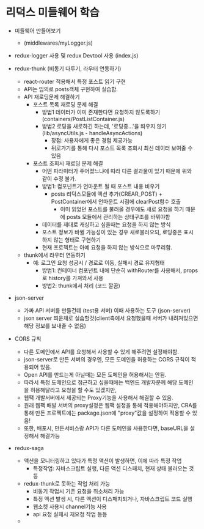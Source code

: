 # 리덕스 미들웨어 학습

- 미들웨어 만들어보기
  - (middlewares/myLogger.js)
- redux-logger 사용 및 redux Devtool 사용 (index.js)
- redux-thunk (비동기 다루기, 라우터 연동하기)
  - react-router 적용해서 특정 포스트 읽기 구현
  - API는 임의로 posts객체 구현하여 실습함.
  - API 재로딩문제 해결하기
    - 포스트 목록 재로딩 문제 해결
      - 방법1 데이터가 이미 존재한다면 요청하지 않도록하기 (containers/PostListContainer.js)
      - 방법2 로딩을 새로하긴 하는데, '로딩중...'을 띄우지 않기 (lib/asyncUtils.js - handleAsyncActions)
        - 장점: 사용자에게 좋은 경험 제공가능
        - 뒤로가기를 통해 다시 포스트 목록 조회시 최신 데이터 보여줄 수 있음
    - 포스트 조회시 재로딩 문제 해결
      - 어떤 파라미터가 주어졌느냐에 따라 다른 결과물이 있기 때문에 위와 같이 수정 불가.
      - 방법1: 컴포넌트가 언마운트 될 때 포스트 내용 비우기
        - posts 리덕스모듈에 액션 추가(CREAR_POST) + PostContainer에서 언마운트 시점에 clearPost함수 호출
          - 이미 읽었던 포스트를 불러올 경우에도 새로 요청을 하기 때문에 posts 모듈에서 관리하는 상태구조를 바꿔야함
      - 데이터를 제대로 캐싱하고 싶을때는 요청을 하지 않는 방식
      - 포스트 정보가 바뀔 가능성이 있는 경우 새로불러오되, 로딩중은 표시하지 않는 형태로 구현하기
      - 현재 프로젝트는 아예 요청을 하지 않는 방식으로 마무리함.
  - thunk에서 라우터 연동하기
    - 예: 로그인 요청 성공시 / 경로로 이동, 실패시 경로 유지형태
      - 방법1: 컨테이너 컴포넌트 내에 단순히 withRouter를 사용해서, props로 history를 가져와서 사용
      - 방법2: thunk에서 처리 (코드 깔끔)
- json-server
  - 가짜 API 서버를 만들건데 (test용 서버) 이때 사용하는 도구 (json-server)
  - json server 띄운채로 실습할것(client측에서 요청했을때 서버가 내려져있으면 해당 정보를 보내줄 수 없음)
- CORS 규칙

  - 다른 도메인에서 API를 요청해서 사용할 수 있게 해주려면 설정해야함.
  - json-server로 만든 서버의 경우엔, 모든 도메인을 허용하는 CORS 규칙이 적용되어 있음.
  - Open API를 만드는게 아닐때는 모든 도메인을 허용해서는 안됨.
  - 따라서 특정 도메인으로 접근하고 싶을때에는 백엔드 개발자분께 해당 도메인을 허용해달라고 요청을 할 수도 있겠지만,
  - 웹팩 개발서버에서 제공되는 Proxy기능을 사용해서 해결할 수 있음.
  - 원래 웹팩 배발 서버의 proxy설정은 웹팩 설정을 통해 적용해야하지만, CRA를 통해 만든 프로젝트에는 package.json에 "proxy"값을 설정하여 적용할 수 있음!
  - 또한, 배포시, 만든서비스랑 API가 다른 도메인을 사용한다면, baseURL을 설정해서 해결가능

- redux-saga
  - 액션을 모니터링하고 있다가 특정 액션이 발생하면, 이에 따라 특정 작업
    - 특정작업: 자바스크립트 실행, 다른 액션 디스패치, 현재 상태 불러오는 것 등
  - redux-thunk로 못하는 작업 처리 가능
    - 비동기 작업시 기존 요청을 취소처리 가능
    - 특정 액션 발생 시, 다른 액션이 디스패치되거나, 자바스크립트 코드 실행
    - 웹소켓 사용시 channel기능 사용
    - api 요청 실패시 재요청 작업 등등
  -
